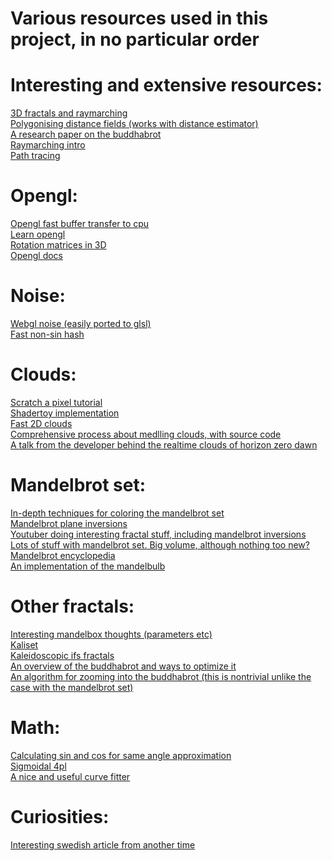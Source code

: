 # Various resources used in this project, in no particular order

# Interesting and extensive resources:
[3D fractals and raymarching](http://blog.hvidtfeldts.net/index.php/2011/06/distance-estimated-3d-fractals-part-i/)<br/>
[Polygonising distance fields (works with distance estimator)](http://paulbourke.net/geometry/polygonise/)<br/>
[A research paper on the buddhabrot](https://vixra.org/pdf/1604.0392v1.pdf)<br/>
[Raymarching intro](https://www.youtube.com/watch?v=yxNnRSefK94)<br/>
[Path tracing](https://www.iquilezles.org/www/articles/simplepathtracing/simplepathtracing.htm)<br/>


# Opengl:
[Opengl fast buffer transfer to cpu](https://www.seas.upenn.edu/~pcozzi/OpenGLInsights/OpenGLInsights-AsynchronousBufferTransfers.pdf)<br/>
[Learn opengl](https://learnopengl.com/Getting-started/Hello-Triangle)<br/>
[Rotation matrices in 3D](https://i.stack.imgur.com/ps8Xz.png)<br/>
[Opengl docs](http://docs.gl/)<br/>

# Noise:
[Webgl noise (easily ported to glsl)](https://github.com/ashima/webgl-noise/tree/master/src)<br/>
[Fast non-sin hash](https://www.shadertoy.com/view/4djSRW)<br/>


# Clouds:
[Scratch a pixel tutorial](https://www.scratchapixel.com/lessons/procedural-generation-virtual-worlds/simulating-sky/simulating-colors-of-the-sky)<br/>
[Shadertoy implementation](https://www.shadertoy.com/view/XslGRr)<br/>
[Fast 2D clouds](https://www.shadertoy.com/view/4tdSWr)<br/>
[Comprehensive process about medlling clouds, with source code](https://www.youtube.com/watch?v=4QOcCGI6xOU)<br/>
[A talk from the developer behind the realtime clouds of horizon zero dawn](http://killzone.dl.playstation.net/killzone/horizonzerodawn/presentations/Siggraph15_Schneider_Real-Time_Volumetric_Cloudscapes_of_Horizon_Zero_Dawn.pdf)

# Mandelbrot set:
[In-depth techniques for coloring the mandelbrot set](https://www.math.univ-toulouse.fr/~cheritat/wiki-draw/index.php/Mandelbrot_set)<br/>
[Mandelbrot plane inversions](https://mathcs.clarku.edu/~djoyce/julia/altplane.html)<br/>
[Youtuber doing interesting fractal stuff, including mandelbrot inversions](https://www.youtube.com/user/Arneauxtje/videos)<br/>
[Lots of stuff with mandelbrot set. Big volume, although nothing too new?](https://dhushara.com/DarkHeart/DarkHeart.htm)<br/>
[Mandelbrot encyclopedia](https://mrob.com/pub/muency.html)<br/>
[An implementation of the mandelbulb](https://www.shadertoy.com/view/ltfSWn)<br/>

# Other fractals:
[Interesting mandelbox thoughts (parameters etc)](https://sites.google.com/site/mandelbox/variations)<br/>
[Kaliset](http://www.fractalforums.com/new-theories-and-research/very-simple-formula-for-fractal-patterns)<br/>
[Kaleidoscopic ifs fractals](http://www.fractalforums.com/sierpinski-gasket/kaleidoscopic-(escape-time-ifs)/)<br/>
[An overview of the buddhabrot and ways to optimize it](https://benedikt-bitterli.me/buddhabrot/)<br/>
[An algorithm for zooming into the buddhabrot (this is nontrivial unlike the case with the mandelbrot set)](http://www.steckles.com/buddha/)<br/>

# Math:
[Calculating sin and cos for same angle approximation](https://www.wolframalpha.com/input/?i=plot+sqrt%281-cos%5E2%29*sign%28x%29+from+-pi+to+pi)<br/>
[Sigmoidal 4pl](https://www.desmos.com/calculator/xcwuwfuvb5)<br/>
[A nice and useful curve fitter](https://mycurvefit.com/)

# Curiosities:
[Interesting swedish article from another time](https://www.idg.se/2.1085/1.431735/mandelbrot--forskningen-fortsatter)<br/>
